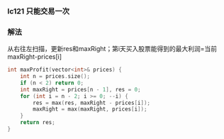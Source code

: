 ### lc121 只能交易一次

### 解法

从右往左扫描，更新res和maxRight；第i天买入股票能得到的最大利润=当前maxRight-prices[i]

```cpp
int maxProfit(vector<int>& prices) {
    int n = prices.size();
    if (n < 2) return 0;
    int maxRight = prices[n - 1], res = 0;
    for (int i = n - 2; i >= 0; --i) {
        res = max(res, maxRight - prices[i]);
        maxRight = max(maxRight, prices[i]);
    }
    return res;
}
```
